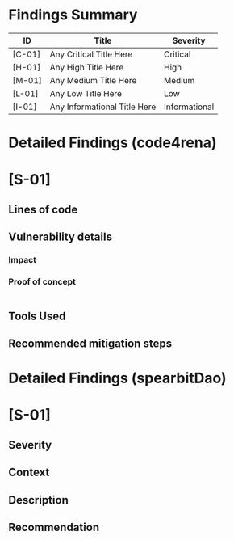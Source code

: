 # Findings Summary

| ID     | Title                        | Severity      |
| ------ | ---------------------------- | ------------- |
| [C-01] | Any Critical Title Here      | Critical      |
| [H-01] | Any High Title Here          | High          |
| [M-01] | Any Medium Title Here        | Medium        |
| [L-01] | Any Low Title Here           | Low           |
| [I-01] | Any Informational Title Here | Informational |

# Detailed Findings (code4rena)
# [S-01]
## Lines of code

## Vulnerability details
### Impact

### Proof of concept
````solidity

````
## Tools Used

## Recommended mitigation steps


# Detailed Findings (spearbitDao)
# [S-01]
## Severity

## Context

## Description

## Recommendation
